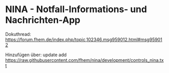 # NINA - Notfall-Informations- und Nachrichten-App 

Dokuthread: 
https://forum.fhem.de/index.php/topic,102346.msg959012.html#msg959012

Hinzufügen über:
update add https://raw.githubusercontent.com/fhem/nina/development/controls_nina.txt
